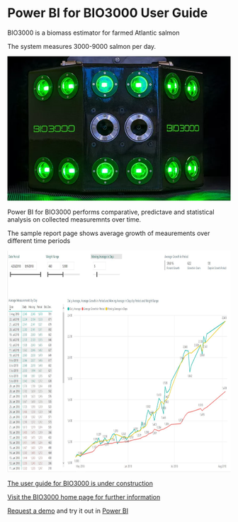 # Power BI for BIO3000 User Guide

BIO3000 is a biomass estimator for farmed Atlantic salmon

The system measures 3000-9000 salmon per day.

<picture>
  <source srcset="/img/camera.webp" type="image/webp">
  <source srcset="/img/camera.jpg" type="image/jpeg"> 
  <img src="/img/camera.webp">
</picture>

Power BI for BIO3000 performs comparative, predictave and statistical analysis on collected measuremnts over time.

The sample report page shows average growth of meaurements over different time periods

<img src="/img/growth-page.jpg"  height="500" width="900"/>

[The user guide for BIO3000 is under construction](https://bio3000.github.io/index.html)

[Visit the BIO3000 home page for further information](https://www.bio3000.no/home)

[Request a demo](https://www.bio3000.no/contact) and try it out in [Power BI](app.powerbi.com)
